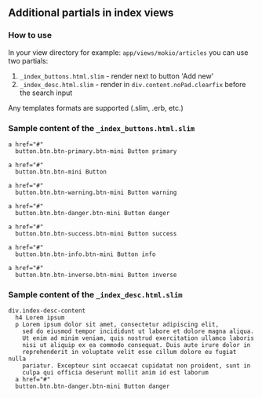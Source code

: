 ## Additional partials in index views

### How to use
In your view directory for example: `app/views/mokio/articles` you can use two partials:
1. `_index_buttons.html.slim` - render next to button 'Add new'
2. `_index_desc.html.slim` - render in `div.content.noPad.clearfix` before the search input

Any templates formats are supported (.slim, .erb, etc.)

### Sample content of the `_index_buttons.html.slim`
```
a href="#"
  button.btn.btn-primary.btn-mini Button primary

a href="#"
  button.btn.btn-mini Button

a href="#"
  button.btn.btn-warning.btn-mini Button warning

a href="#"
  button.btn.btn-danger.btn-mini Button danger

a href="#"
  button.btn.btn-success.btn-mini Button success

a href="#"
  button.btn.btn-info.btn-mini Button info

a href="#"
  button.btn.btn-inverse.btn-mini Button inverse

```

### Sample content of the `_index_desc.html.slim`
```
div.index-desc-content
  h4 Lorem ipsum
  p Lorem ipsum dolor sit amet, consectetur adipiscing elit,
    sed do eiusmod tempor incididunt ut labore et dolore magna aliqua.
    Ut enim ad minim veniam, quis nostrud exercitation ullamco laboris
    nisi ut aliquip ex ea commodo consequat. Duis aute irure dolor in
    reprehenderit in voluptate velit esse cillum dolore eu fugiat nulla
    pariatur. Excepteur sint occaecat cupidatat non proident, sunt in
    culpa qui officia deserunt mollit anim id est laborum
  a href="#"
  button.btn.btn-danger.btn-mini Button danger
```
